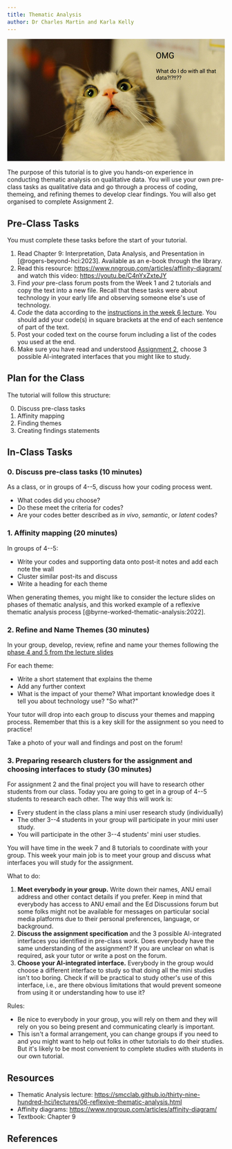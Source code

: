 ```yaml
---
title: Thematic Analysis
author: Dr Charles Martin and Karla Kelly
---
```


![OMG All That Data. What are we going to do with it?](img/omg-data.png)

The purpose of this tutorial is to give you hands-on experience in conducting thematic analysis on qualitative data. You will use your own pre-class tasks as qualitative data and go through a process of coding, themeing, and refining themes to develop clear findings. You will also get organised to complete Assignment 2.

## Pre-Class Tasks

You must complete these tasks before the start of your tutorial.

1. Read Chapter 9: Interpretation, Data Analysis, and Presentation in [@rogers-beyond-hci:2023]. Available as an e-book through the library.
2. Read this resource: <https://www.nngroup.com/articles/affinity-diagram/> and watch this video: <https://youtu.be/C4nYxZxteJY>  
3. Find _your_ pre-class forum posts from the Week 1 and 2 tutorials and copy the text into a new file. Recall that these tasks were about technology in your early life and observing someone else's use of technology.
4. _Code_ the data according to the [instructions in the week 6 lecture](https://smcclab.github.io/thirty-nine-hundred-hci/lectures/06-reflexive-thematic-analysis.html#/phase-2-code-the-data). You should add your code(s) in square brackets at the end of each sentence of part of the text.
5. Post your coded text on the course forum including a list of the codes you used at the end.
6. Make sure you have read and understood [Assignment 2](https://canvas.anu.edu.au/courses/2781/assignments/11550), choose 3 possible AI-integrated interfaces that you might like to study. 

## Plan for the Class

The tutorial will follow this structure:

0. Discuss pre-class tasks
1. Affinity mapping
2. Finding themes
3. Creating findings statements

## In-Class Tasks

### 0. Discuss pre-class tasks (10 minutes)

As a class, or in groups of 4--5, discuss how your coding process went. 

- What codes did you choose?
- Do these meet the criteria for codes?
- Are your codes better described as _in vivo_, _semantic_, or _latent_ codes?

### 1. Affinity mapping (20 minutes)

In groups of 4--5:

- Write your codes and supporting data onto post-it notes and add each note the wall
- Cluster similar post-its and discuss
- Write a heading for each theme

When generating themes, you might like to consider the lecture slides on phases of thematic analysis, and this worked example of a reflexive thematic analysis process [@byrne-worked-thematic-analysis:2022].

### 2. Refine and Name Themes   (30 minutes)

In your group, develop, review, refine and name your themes following the [phase 4 and 5 from the lecture slides](https://smcclab.github.io/thirty-nine-hundred-hci/lectures/06-reflexive-thematic-analysis.html#/phase-4-develop-and-review-themes)

For each theme:

- Write a short statement that explains the theme
- Add any further context
- What is the impact of your theme? What important knowledge does it tell you about technology use? "So what?"

Your tutor will drop into each group to discuss your themes and mapping process. Remember that this is a key skill for the assignment so you need to practice! 

Take a photo of your wall and findings and post on the forum!

### 3. Preparing research clusters for the assignment and choosing interfaces to study (30 minutes)

For assignment 2 and the final project you will have to research other students from our class. Today you are going to get in a group of 4--5 students to research each other. The way this will work is:

- Every student in the class plans a mini user research study (individually)
- The other 3--4 students in your group will participate in your mini user study.
- You will participate in the other 3--4 students' mini user studies.

You will have time in the week 7 and 8 tutorials to coordinate with your group. This week your main job is to meet your group and discuss what interfaces you will study for the assignment.

What to do:

1. **Meet everybody in your group.** Write down their names, ANU email address and other contact details if you prefer. Keep in mind that everybody has access to ANU email and the Ed Discussions forum but some folks might not be available for messages on particular social media platforms due to their personal preferences, language, or background.
2. **Discuss the assignment specification** and the 3 possible AI-integrated interfaces you identified in pre-class work. Does everybody have the same understanding of the assignment? If you are unclear on what is required, ask your tutor or write a post on the forum.
3. **Choose your AI-integrated interface.** Everybody in the group would choose a different interface to study so that doing all the mini studies isn't too boring. Check if will be practical to study other's use of this interface, i.e., are there obvious limitations that would prevent someone from using it or understanding how to use it?

Rules:

- Be nice to everybody in your group, you will rely on them and they will rely on you so being present and communicating clearly is important.
- This isn't a formal arrangement, you can change groups if you need to and you might want to help out folks in other tutorials to do their studies. But it's likely to be most convenient to complete studies with students in our own tutorial.

## Resources

- Thematic Analysis lecture: <https://smcclab.github.io/thirty-nine-hundred-hci/lectures/06-reflexive-thematic-analysis.html>
- Affinity diagrams: <https://www.nngroup.com/articles/affinity-diagram/>
- Textbook: Chapter 9

## References
